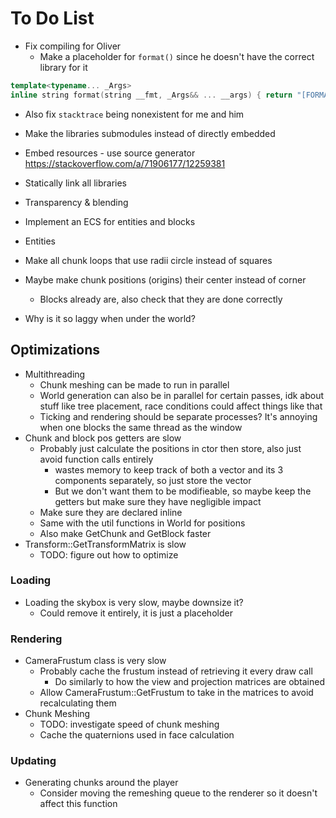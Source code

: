 # To Do List

- Fix compiling for Oliver
    - Make a placeholder for `format()` since he doesn't have the correct library for it

```cpp
template<typename... _Args>
inline string format(string __fmt, _Args&& ... __args) { return "[FORMAT PLACEHOLDER]"; }
```

- Also fix `stacktrace` being nonexistent for me and him

- Make the libraries submodules instead of directly embedded
- Embed resources - use source generator https://stackoverflow.com/a/71906177/12259381
- Statically link all libraries
- Transparency & blending
- Implement an ECS for entities and blocks
- Entities
- Make all chunk loops that use radii circle instead of squares
- Maybe make chunk positions (origins) their center instead of corner
    - Blocks already are, also check that they are done correctly
- Why is it so laggy when under the world?

## Optimizations

- Multithreading
    - Chunk meshing can be made to run in parallel
    - World generation can also be in parallel for certain passes, idk about stuff like tree placement, race conditions could affect things like that
    - Ticking and rendering should be separate processes? It's annoying when one blocks the same thread as the window
- Chunk and block pos getters are slow
    - Probably just calculate the positions in ctor then store, also just avoid function calls entirely
        - wastes memory to keep track of both a vector and its 3 components separately, so just store the vector
        - But we don't want them to be modifieable, so maybe keep the getters but make sure they have negligible impact
    - Make sure they are declared inline
    - Same with the util functions in World for positions
    - Also make GetChunk and GetBlock faster
- Transform::GetTransformMatrix is slow
    - TODO: figure out how to optimize

### Loading

- Loading the skybox is very slow, maybe downsize it?
    - Could remove it entirely, it is just a placeholder

### Rendering

- CameraFrustum class is very slow
    - Probably cache the frustum instead of retrieving it every draw call
        - Do similarly to how the view and projection matrices are obtained
    - Allow CameraFrustum::GetFrustum to take in the matrices to avoid recalculating them
- Chunk Meshing
    - TODO: investigate speed of chunk meshing
    - Cache the quaternions used in face calculation

### Updating

- Generating chunks around the player
    - Consider moving the remeshing queue to the renderer so it doesn't affect this function

